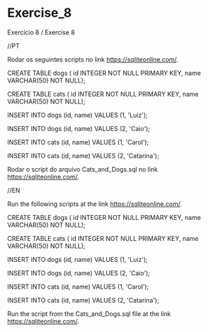 # Exercise_8
Exercício 8 / Exercise 8

//PT

Rodar os seguintes scripts no link https://sqliteonline.com/.

CREATE TABLE dogs (
id INTEGER NOT NULL PRIMARY KEY,
name VARCHAR(50) NOT NULL);

CREATE TABLE cats (
id INTEGER NOT NULL PRIMARY KEY,
name VARCHAR(50) NOT NULL);

INSERT INTO dogs (id, name)
VALUES (1, 'Luiz');

INSERT INTO dogs (id, name)
VALUES (2, 'Caio');

INSERT INTO cats (id, name)
VALUES (1, 'Carol');

INSERT INTO cats (id, name)
VALUES (2, 'Catarina');

Rodar o script do arquivo Cats_and_Dogs.sql no link https://sqliteonline.com/.

//EN

Run the following scripts at the link https://sqliteonline.com/.

CREATE TABLE dogs (
id INTEGER NOT NULL PRIMARY KEY,
name VARCHAR(50) NOT NULL);

CREATE TABLE cats (
id INTEGER NOT NULL PRIMARY KEY,
name VARCHAR(50) NOT NULL);

INSERT INTO dogs (id, name)
VALUES (1, 'Luiz');

INSERT INTO dogs (id, name)
VALUES (2, 'Caio');

INSERT INTO cats (id, name)
VALUES (1, 'Carol');

INSERT INTO cats (id, name)
VALUES (2, 'Catarina');

Run the script from the Cats_and_Dogs.sql file at the link https://sqliteonline.com/.
